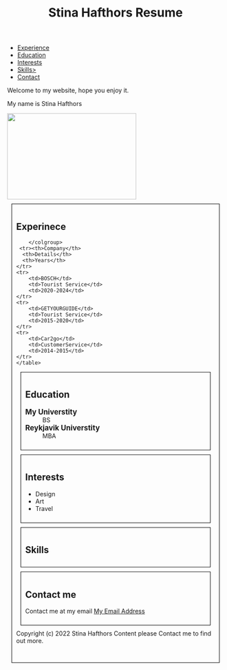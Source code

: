 
<html>
 <head>
    <meta charset="utf-8">
     <head><title>Stina Resume</title>
     <style>
  
     }
     table{
        width:100%;
        border:1px solid black;
     }
     dt{
        font-weight:bold;
        font-size: 1.2em;
     }
     section{
        padding:10px;
        border:1px solid black;
        margin:10px;
     }
     <div class="content">
		<div class="van-gogh"></div>
</div>
<div class="text"></div>
@import url('https://fonts.googleapis.com/css2?family=Gluten:slnt,wght@-13..13,100..900&display=swap');

body {
	margin: 0;
	padding: 0;
	width: 100vw;
	height: 100vh;
	overflow: hidden;
	display: flex;
	align-items: center;
	justify-content: center;
	background: url(https://cdn.josetxu.com/img/vg-bg.jpg) no-repeat center center;
	background-size: cover;
}

body:before {
	content: "";
	position: absolute;
	width: 100%;
	height: 100%;
	background: #0008;
}

.content {
	width: 67.2vmin;
	height: 76vmin;
	background: url(https://cdn.josetxu.com/img/vg-bg.jpg) no-repeat center center;
	background-size: contain;
	position: relative;
	transform: scale(0.65);
	overflow: hidden;
	border-radius: 3vmin;
	box-shadow: #00000066 0 0.2vmin 0.4vmin, #00000044 0 0.7vmin 1.3vmin -0.3vmin, #00000033 0 -0.3vmin 0 inset;
	border: 1vmin solid #e4ecee;
}

.text {
	font-family: "Gluten", cursive;
	width: 100%;
	text-align: center;
	position: absolute;
	font-size: 9vmin;
	transform: scale(0.65);
	margin-top: 63vmin;
	text-shadow: 0 -0.5vmin 0.2vmin #ffffff, -0.1vmin 0.7vmin 0.3vmin #172c41;
	color: #85a7b1;
}

.text:before {
	content: "VAN GOGH";
	animation: show-text 6s ease 0s 1;
	animation-fill-mode: forwards;
}

@keyframes show-text {
	0%, 20% { content: "VAN GOGH"; }
	21%, 59% { content: "VAN GOGHING"; }
	60%, 100% { content: "VAN GONE"; }
}		

@keyframes show-text-hover {
	0%, 20% { content: "VAN GOGH"; }
	21%, 59% { content: "VAN GOGHING"; }
	60%, 100% { content: "VAN GONE"; }
}

.van-gogh {
	width: 60vmin;
	height: 68vmin;
	background: url(https://cdn.josetxu.com/img/vg-01.png) no-repeat center center;
	background-size: cover;
	position: absolute;
	right: 0;
	bottom: 0;
	animation: move-start 6s ease 0s 1;
	animation-fill-mode: forwards;
	filter: drop-shadow(0 0 0.5vmin #ffffff88);
}

@keyframes move-start {
	5%, 20% { right: 0; }
	0%, 85%, 100%  { right: -100%; }
}

@keyframes move-hover {
	5%, 20% { right: 0; }
	0%, 85%, 100%  { right: -100%; }
}

.content:hover .van-gogh {
	animation-name: move-hover;
}

.content:hover + .text::before {
	animation-name: show-text-hover;
}
      </style>
     </head>
     <body> 
   <header class="header"><h1>Stina Hafthors Resume</h1></header>
   <nav class="navbar">
    <ul>
      <li><a href="#Exp">Experience</a></li>
      <li><a href="#Edu">Education</a></li>
      <li><a href="#Int">Interests</a></li>
      <li><a href="#Ski">Skills></a></li>
      <li><a href="#Con">Contact</a></li>
    </ul>
   </nav>
<p>
       Welcome to my website, hope you enjoy it.</p>
     <p>My name is Stina Hafthors</p>
     <img src="Paar.jpg"
     width="300px" height="200px">

<section class="Exp">
    <h2>Experinece</h2>
    <table>
        <colgroup>
        <col span="1" style="background-color: #dddd;">
    
        </colgroup>
     <tr><th>Company</th>
      <th>Details</th>
      <th>Years</th>
    </tr>
    <tr>
        <td>BOSCH</td>
        <td>Tourist Service</td>
        <td>2020-2024</td>
    </tr>
    <tr>
        <td>GETYOURGUIDE</td>
        <td>Tourist Service</td>
        <td>2015-2020</td>
    </tr>
    <tr>
        <td>Car2go</td>
        <td>CustomerService</td>
        <td>2014-2015</td>
    </tr>
    </table>

</section>
<section id="Edu">
    <h2>Education</h2>
    <dl>
        <dt>My Universtity</dt>
        <dd>BS</dd>
        <dt>Reykjavik Universtity</dt>
        <dd>MBA</dd>
    </dl>
</section>

</section>
<section id="Int">
    <h2>Interests</h2>
    <ul>
        <li>Design</li>
        <li>Art</li>
        <li>Travel</li>
    </ul>
</section>

</section>
<section id="Ski">
 <h2>Skills</h2>
</section>
<section id="Con">
 <h2>Contact me</h2>
 <p>
    Contact me at my email <a
    href="mailto: s.hafthors@gmail.com">My Email Address</a>
 </p>
</section>

<footer class="footer">Copyright (c) 2022 Stina Hafthors Content please Contact
    me to find out more.</footer>
</footer>

</body>
</html>
